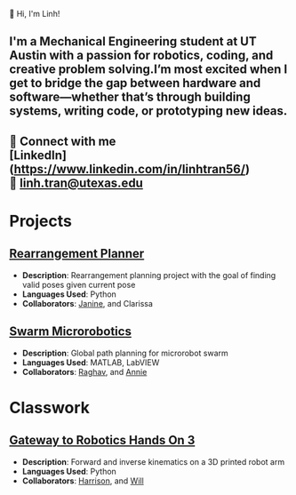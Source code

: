 👋 Hi, I'm Linh!

I'm a Mechanical Engineering student at UT Austin with a passion for robotics, coding, and creative problem solving.I’m most excited when I get to bridge the gap between hardware and software—whether that’s through building systems, writing code, or prototyping new ideas.
---
🔗 **Connect with me**  
**[LinkedIn]**(https://www.linkedin.com/in/linhtran56/)  
📧 linh.tran@utexas.edu  
---

# Projects
## [Rearrangement Planner](https://github.com/JSJ9/FRI_Arrangement_Plan)
- **Description**: Rearrangement planning project with the goal of finding valid poses given current pose
- **Languages Used**: Python
- **Collaborators**: [Janine](https://github.com/JSJ9), and Clarissa
<!-- - **Link to live project or demo**: (Optional) If you have a demo or live version of the project, link it here.-->
## [Swarm Microrobotics](https://drive.google.com/file/d/14h1qeANQKwthzM9m5woWqaRrOr8VDVy8/view?usp=sharing)
- **Description**: Global path planning for microrobot swarm
- **Languages Used**: MATLAB, LabVIEW
- **Collaborators**: [Raghav](https://github.com/RaghavKatta), and [Annie](https://github.com/nnieu)
# Classwork
## [Gateway to Robotics Hands On 3](https://github.com/HarrisonFloyd7100/RBT350-Fall24-H03)
- **Description**: Forward and inverse kinematics on a 3D printed robot arm
- **Languages Used**: Python
- **Collaborators**: [Harrison](https://github.com/HarrisonFloyd7100), and [Will](https://github.com/Will-est)


<!--
**linh567/linh567** is a ✨ _special_ ✨ repository because its `README.md` (this file) appears on your GitHub profile.

Here are some ideas to get you started:

- 🔭 I’m currently working on ...
- 🌱 I’m currently learning ...
- 👯 I’m looking to collaborate on ...
- 🤔 I’m looking for help with ...
- 💬 Ask me about ...
- 📫 How to reach me: ...
- 😄 Pronouns: ...
- ⚡ Fun fact: ...
-->
